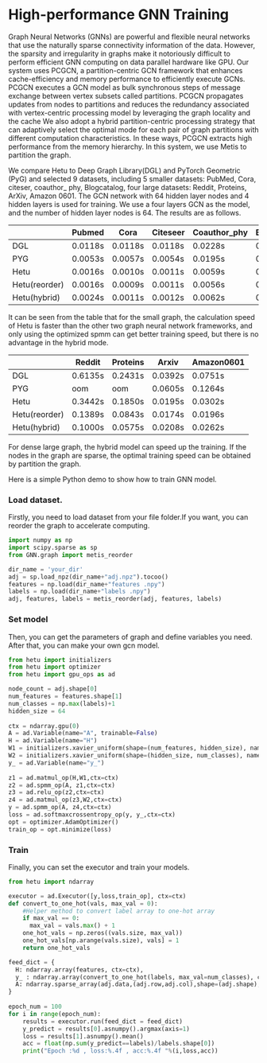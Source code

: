 High-performance GNN Training
=============================


Graph Neural Networks (GNNs) are powerful and flexible neural networks that use the naturally sparse connectivity information of the data. However, the sparsity and irregularity in graphs make it notoriously difficult to perform efficient GNN computing on data parallel hardware like GPU. Our system uses PCGCN, a partition-centric GCN framework that enhances cache-efficiency and memory performance to efficiently execute GCNs. PCGCN executes a GCN model as bulk synchronous steps of message exchange between vertex subsets called partitions. PCGCN propagates updates from nodes to partitions and reduces the redundancy associated with vertex-centric processing model by leveraging the graph locality and the cache We also adopt a hybrid partition-centric processing strategy that can adaptively select the optimal mode for each pair of graph partitions with different computation characteristics. In these ways, PCGCN extracts high performance from the memory hierarchy. In this system, we use Metis to partition the graph.

We compare Hetu to Deep Graph Library(DGL)  and PyTorch Geometric (PyG) and selected 9 datasets, including 5 smaller datasets: PubMed, Cora, citeser, coauthor_ phy, Blogcatalog, four large datasets: Reddit, Proteins, ArXiv, Amazon 0601. The GCN network with 64 hidden layer nodes and 4 hidden layers is used for training. We use a four layers GCN as the model, and the number of hidden layer nodes is 64. The results are as follows.

|                | Pubmed  | Cora    | Citeseer | Coauthor_phy | Blogcatalog |
|----------------|---------|---------|----------|--------------|-------------|
| DGL            | 0.0118s | 0.0118s | 0.0118s  | 0.0228s      | 0.0128s     |
| PYG            | 0.0053s | 0.0057s | 0.0054s  | 0.0195s      | 0.0078s     |
| Hetu           | 0.0016s | 0.0010s | 0.0011s  | 0.0059s      | 0.0022s     |
| Hetu(reorder)  | 0.0016s | 0.0009s | 0.0011s  | 0.0056s      | 0.0023s     |
| Hetu(hybrid)   | 0.0024s | 0.0011s | 0.0012s  | 0.0062s      | 0.0022s     |


It can be seen from the table that for the small graph, the calculation speed of Hetu is faster than the other two graph neural network frameworks, and only using the optimized spmm can get better training speed, but there is no advantage in the hybrid mode.

|                | Reddit  | Proteins | Arxiv   | Amazon0601 |
|----------------|---------|----------|---------|------------|
| DGL            | 0.6135s | 0.2431s  | 0.0392s | 0.0751s    |
| PYG            | oom     | oom      | 0.0605s | 0.1264s    |
| Hetu           | 0.3442s | 0.1850s  | 0.0195s | 0.0302s    |
| Hetu(reorder)	 | 0.1389s | 0.0843s  | 0.0174s | 0.0196s    |
| Hetu(hybrid)	  | 0.1000s | 0.0575s  | 0.0208s | 0.0262s    |

For dense large graph, the hybrid model can speed up the training. If the nodes in the graph are sparse, the optimal training speed can be obtained by partition the graph.

Here is a simple Python demo to show how to train GNN model.

### Load dataset.

Firstly, you need to load dataset from your file folder.If you want, you can reorder the graph to accelerate computing.
```python
import numpy as np
import scipy.sparse as sp
from GNN.graph import metis_reorder

dir_name = 'your_dir'
adj = sp.load_npz(dir_name+"adj.npz").tocoo()
features = np.load(dir_name+"features .npy")
labels = np.load(dir_name+"labels .npy")
adj, features, labels = metis_reorder(adj, features, labels)
```

### Set model

Then, you can get the parameters of graph and define variables  you need. After that, you can make your own gcn model.

```python
from hetu import initializers
from hetu import optimizer
from hetu import gpu_ops as ad

node_count = adj.shape[0]
num_features = features.shape[1]
num_classes = np.max(labels)+1
hidden_size = 64
 
ctx = ndarray.gpu(0)
A = ad.Variable(name="A", trainable=False)
H = ad.Variable(name="H")
W1 = initializers.xavier_uniform(shape=(num_features, hidden_size), name="W1", trainable=True, ctx=ctx)
W2 = initializers.xavier_uniform(shape=(hidden_size, num_classes), name="W2", trainable=True, ctx=ctx)
y_ = ad.Variable(name="y_")       
 
z1 = ad.matmul_op(H,W1,ctx=ctx)  
z2 = ad.spmm_op(A, z1,ctx=ctx) 
z3 = ad.relu_op(z2,ctx=ctx)       
z4 = ad.matmul_op(z3,W2,ctx=ctx)       
y = ad.spmm_op(A, z4,ctx=ctx)  
loss = ad.softmaxcrossentropy_op(y, y_,ctx=ctx)   
opt = optimizer.AdamOptimizer()
train_op = opt.minimize(loss)
```

### Train

Finally, you can set the executor and train your models.

```python
from hetu import ndarray

executor = ad.Executor([y,loss,train_op], ctx=ctx)
def convert_to_one_hot(vals, max_val = 0):
    #Helper method to convert label array to one-hot array
    if max_val == 0:
      max_val = vals.max() + 1
    one_hot_vals = np.zeros((vals.size, max_val))
    one_hot_vals[np.arange(vals.size), vals] = 1
    return one_hot_vals   

feed_dict = {
  H: ndarray.array(features, ctx=ctx),
  y_ : ndarray.array(convert_to_one_hot(labels, max_val=num_classes), ctx=ctx),
  A: ndarray.sparse_array(adj.data,(adj.row,adj.col),shape=(adj.shape),ctx=ctx)
}
    
epoch_num = 100
for i in range(epoch_num):
    results = executor.run(feed_dict = feed_dict)  
    y_predict = results[0].asnumpy().argmax(axis=1)
    loss = results[1].asnumpy().mean()
    acc = float(np.sum(y_predict==labels)/labels.shape[0])
    print("Epoch :%d , loss:%.4f , acc:%.4f "%(i,loss,acc))
```


